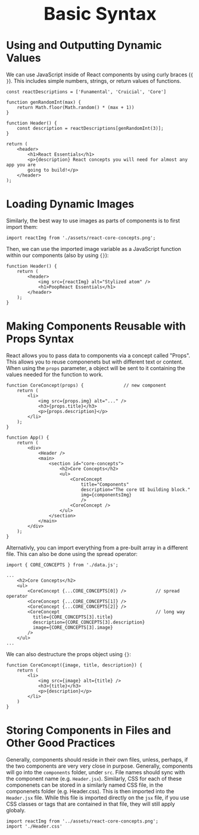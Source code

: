 <h1 style='text-align:center;font-size:3rem;'>Basic Syntax</h1>

# Using and Outputting Dynamic Values

We can use JavaScript inside of React components by using curly braces (`{ }`). This includes simple numbers, strings, or return values of functions.

    const reactDescriptions = ['Funamental', 'Cruicial', 'Core']

    function genRandomInt(max) {
        return Math.floor(Math.random() * (max + 1))
    }

    function Header() {
        const description = reactDescriptions[genRandomInt(3)];
    }

    return (
        <header>
            <h1>React Essentials</h1>
            <p>{description} React concepts you will need for almost any app you are
            going to build!</p>
        </header>
    );

# Loading Dynamic Images

Similarly, the best way to use images as parts of components is to first import them:

    import reactImg from './assets/react-core-concepts.png';

Then, we can use the imported image variable as a JavaScript function within our components (also by using `{}`):

    function Header() {
        return (
            <header>
                <img src={reactImg} alt="Stylized atom" />
                <h1>PoopReact Essentials</h1>
            </header>
        );
    }

# Making Components Reusable with Props Syntax
React allows you to pass data to components via a concept called "Props". This allows you to reuse componenets but with different text or content. When using the ```props``` parameter, a object will be sent to it containing the values needed for the function to work.

    function CoreConcept(props) {               // new component
        return (
            <li>
                <img src={props.img} alt="..." />
                <h3>{props.title}</h3>
                <p>{props.description}</p>
            </li>
        );
    }

    function App() {
        return (
            <div>
                <Header />
                <main>
                    <section id="core-concepts">
                        <h2>Core Concepts</h2>
                        <ul>
                            <CoreConcept 
                                title="Components" 
                                description="The core UI building block."
                                img={componentsImg} 
                                />
                            <CoreConcept />
                        </ul>
                    </section>
                </main>
            </div>
        );
    }

Alternativly, you can import everything from a pre-built array in a different file. This can also be done using the spread operator:

    import { CORE_CONCEPTS } from './data.js';

    ...
        <h2>Core Concepts</h2>
        <ul>
            <CoreConcept {...CORE_CONCEPTS[0]} />           // spread operator
            <CoreConcept {...CORE_CONCEPTS[1]} />           
            <CoreConcept {...CORE_CONCEPTS[2]} />
            <CoreConcept                                    // long way
              title={CORE_CONCEPTS[3].title} 
              description={CORE_CONCEPTS[3].description}
              image={CORE_CONCEPTS[3].image} 
            />          
        </ul>
    ...

We can also destructure the props object using ```{}```:

    function CoreConcept({image, title, description}) {
        return (
            <li>
                <img src={image} alt={title} />
                <h3>{title}</h3>
                <p>{description}</p>
            </li>
        )
    }

# Storing Components in Files and Other Good Practices
Generally, components should reside in their own files, unless, perhaps, if the two components are very very close in purpose. Generally, components will go into the ```components``` folder, under ```src```. File names should sync with the component name (e.g. ```Header.jsx```). Similarly, CSS for each of these componenets can be stored in a similarly named CSS file, in the componenets folder (e.g. Header.css). This is then imported into the ```Header.jsx``` file. While this file is imported directly on the ```jsx``` file, if you use CSS classes or tags that are contained in that file, they will still apply globaly.

    import reactImg from '../assets/react-core-concepts.png';
    import './Header.css'